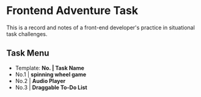 # Frontend Adventure Task

This is a record and notes of a front-end developer's practice in situational task challenges.

## Task Menu
- Template: **No. | Task Name**
- No.1 | **spinning wheel game**
- No.2 | **Audio Player**
- No.3 | **Draggable To-Do List**